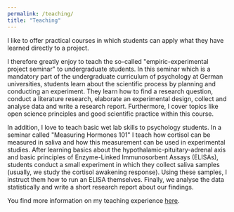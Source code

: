```yaml
---
permalink: /teaching/
title: "Teaching"
---
```


I like to offer practical courses in which students can apply what they have learned directly to a project.

I therefore greatly enjoy to teach the so-called "empiric-experimental project seminar" to undergraduate students. In this seminar which is a mandatory part of the undergraduate curriculum of psychology at German universities, students learn about the scientific process by planning and conducting an experiment. They learn how to find a research question, conduct a literature research, elaborate an experimental design, collect and analyse data and write a research report. Furthermore, I cover topics like open science principles and good scientific practice within this course.

In addition, I love to teach basic wet lab skills to psychology students. In a seminar called "Measuring Hormones 101" I teach how cortisol can be measured in saliva and how this measurement can be used in experimental studies. After learning basics about the hypothalamic-pituitary-adrenal axis and basic principles of Enzyme-Linked Immunosorbent Assays (ELISAs), students conduct a small experiment in which they collect saliva samples (usually, we study the cortisol awakening response). Using these samples, I instruct them how to run an ELISA themselves. Finally, we analyse the data statistically and write a short research report about our findings.

You find more information on my teaching experience [here](/cv).

